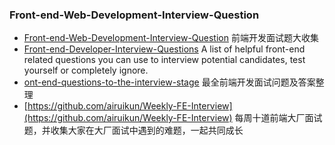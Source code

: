 ### Front-end-Web-Development-Interview-Question

* [Front-end-Web-Development-Interview-Question](https://github.com/paddingme/Front-end-Web-Development-Interview-Question)
  前端开发面试题大收集
* [Front-end-Developer-Interview-Questions](https://github.com/h5bp/Front-end-Developer-Interview-Questions)
  A list of helpful front-end related questions you can use to interview potential candidates, test yourself or completely ignore.
* [ont-end-questions-to-the-interview-stage](https://github.com/AutumnsWind/Front-end-questions-to-the-interview-stage)
  最全前端开发面试问题及答案整理
* [https://github.com/airuikun/Weekly-FE-Interview](https://github.com/airuikun/Weekly-FE-Interview) 每周十道前端大厂面试题，并收集大家在大厂面试中遇到的难题，一起共同成长



